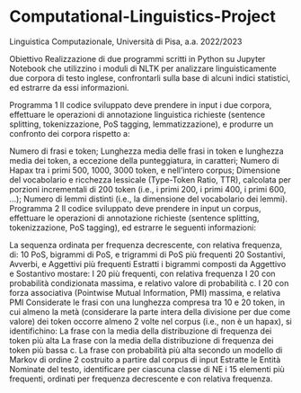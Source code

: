 # Computational-Linguistics-Project

Linguistica Computazionale, Università di Pisa, a.a. 2022/2023

Obiettivo
Realizzazione di due programmi scritti in Python su Jupyter Notebook che utilizzino i moduli di NLTK per analizzare linguisticamente due corpora di testo inglese, confrontarli sulla base di alcuni indici statistici, ed estrarre da essi informazioni.

Programma 1
Il codice sviluppato deve prendere in input i due corpora, effettuare le operazioni di annotazione linguistica richieste (sentence splitting, tokenizzazione, PoS tagging, lemmatizzazione), e produrre un confronto dei corpora rispetto a:

Numero di frasi e token;
Lunghezza media delle frasi in token e lunghezza media dei token, a eccezione della punteggiatura, in caratteri;
Numero di Hapax tra i primi 500, 1000, 3000 token, e nell’intero corpus;
Dimensione del vocabolario e ricchezza lessicale (Type-Token Ratio, TTR), calcolata per porzioni incrementali di 200 token (i.e., i primi 200, i primi 400, i primi 600, ...);
Numero di lemmi distinti (i.e., la dimensione del vocabolario dei lemmi).
Programma 2
Il codice sviluppato deve prendere in input un corpus, effettuare le operazioni di annotazione richieste (sentence splitting, tokenizzazione, PoS tagging), ed estrarre le seguenti informazioni:

La sequenza ordinata per frequenza decrescente, con relativa frequenza, di:
10 PoS, bigrammi di PoS, e trigrammi di PoS più frequenti
20 Sostantivi, Avverbi, e Aggettivi più frequenti
Estratti i bigrammi composti da Aggettivo e Sostantivo mostare:
I 20 più frequenti, con relativa frequenza
I 20 con probabilità condizionata massima, e relativo valore di probabilità c. I 20 con forza associativa (Pointwise Mutual Information, PMI) massima, e relativa PMI
Considerate le frasi con una lunghezza compresa tra 10 e 20 token, in cui almeno la metà (considerare la parte intera della divisione per due come valore) dei token occorre almeno 2 volte nel corpus (i.e., non è un hapax), si identifichino:
La frase con la media della distribuzione di frequenza dei token più alta
La frase con la media della distribuzione di frequenza dei token più bassa c. La frase con probabilità più alta secondo un modello di Markov di ordine 2 costruito a partire dal corpus di input
Estratte le Entità Nominate del testo, identificare per ciascuna classe di NE i 15 elementi più frequenti, ordinati per frequenza decrescente e con relativa frequenza.
